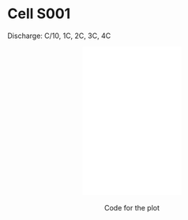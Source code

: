 # Cell S001
Discharge: C/10, 1C, 2C, 3C, 4C




<p align="center">
<img src="test_1.png" alt="drawing" width="200"/>
</p>
<p align="center">
Code for the plot
</p>






